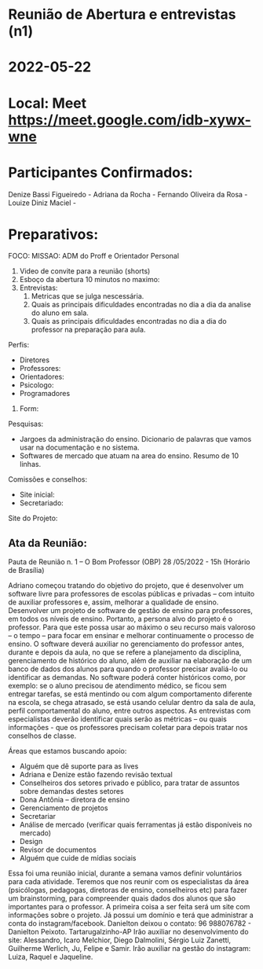 # Reunião de Abertura e entrevistas (n1)
# 2022-05-22
# Local: Meet  https://meet.google.com/idb-xywx-wne

# Participantes Confirmados:

Denize Bassi Figueiredo     - 
Adriana da Rocha            - 
Fernando Oliveira da Rosa   - 
Louize Diniz Maciel         - 

# Preparativos:

FOCO: MISSAO: ADM do Proff e Orientador Personal 

1. Video de convite para a reunião (shorts)
2. Esboço da abertura 10 minutos no maximo:
3. Entrevistas: 
   1. Metricas que se julga nescessária.
   2. Quais as principais dificuldades encontradas no dia a dia da analise do aluno em sala.
   3. Quais as principais dificuldades encontradas no dia a dia do professor na preparação para aula. 

   
Perfis:
 - Diretores
 - Professores: 
 - Orientadores:
 - Psicologo:
 - Programadores

1. Form: 


Pesquisas:
- Jargoes da administração do ensino. Dicionario de palavras que vamos usar na documentação e no sistema. 
- Softwares de mercado que atuam na area do ensino. Resumo de 10 linhas. 

Comissões e conselhos: 
- Site inicial:
- Secretariado: 

Site do Projeto:


## Ata da Reunião:

Pauta de Reunião n. 1 – O Bom Professor (OBP)
28 /05/2022 - 15h (Horário de Brasília)

 
Adriano começou tratando do objetivo do projeto, que é desenvolver um software livre para professores de escolas públicas e privadas – com intuito de auxiliar professores e, assim, melhorar a qualidade de ensino. Desenvolver um projeto de software de gestão de ensino para professores, em todos os níveis de ensino.
Portanto, a persona alvo do projeto é o professor. Para que este possa usar ao máximo o seu recurso mais valoroso – o tempo – para focar em ensinar e melhorar continuamente o processo de ensino. 
O software deverá auxiliar no gerenciamento do professor antes, durante e depois da aula, no que se refere a planejamento da disciplina, gerenciamento de histórico do aluno, além de auxiliar na elaboração de um banco de dados dos alunos para quando o professor precisar avaliá-lo ou identificar as demandas. 
No software poderá conter históricos como, por exemplo: se o aluno precisou de atendimento médico, se ficou sem entregar tarefas, se está mentindo ou com algum comportamento diferente na escola, se chega atrasado, se está usando celular dentro da sala de aula, perfil comportamental do aluno, entre outros aspectos.
As entrevistas com especialistas deverão identificar quais serão as métricas – ou quais informações - que os professores precisam coletar para depois tratar nos conselhos de classe.

Áreas que estamos buscando apoio:
- Alguém que dê suporte para as lives
- Adriana e Denize estão fazendo revisão textual
- Conselheiros dos setores privado e público, para tratar de assuntos sobre demandas destes setores
- Dona Antônia – diretora de ensino
- Gerenciamento de projetos
- Secretariar
- Análise de mercado (verificar quais ferramentas já estão disponíveis no mercado)
- Design
- Revisor de documentos
- Alguém que cuide de mídias sociais
 
Essa foi uma reunião inicial, durante a semana vamos definir voluntários para cada atividade.
Teremos que nos reunir com os especialistas da área (psicólogas, pedagogas, diretoras de ensino, conselheiros etc) para fazer um brainstorming, para compreender quais dados dos alunos que são importantes para o professor.
A primeira coisa a ser feita será um site com informações sobre o projeto.
Já possui um domínio e terá que administrar a conta do instagram/facebook.
Danielton deixou o contato: 96 988076782 - Danielton Peixoto. Tartarugalzinho-AP
Irão auxiliar no desenvolvimento do site: Alessandro, Icaro Melchior, Diego Dalmolini, Sérgio Luiz Zanetti, Guilherme Werlich, Ju, Felipe e Samir.
Irão auxiliar na gestão do instagram: Luiza, Raquel e Jaqueline.

